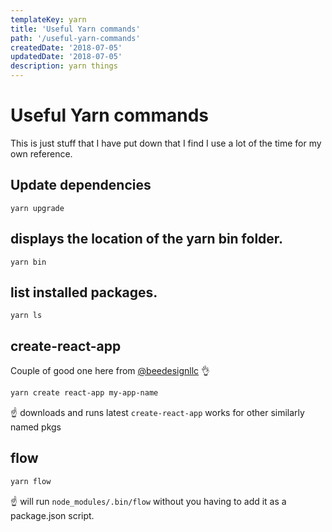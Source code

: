 ```yaml
---
templateKey: yarn
title: 'Useful Yarn commands'
path: '/useful-yarn-commands'
createdDate: '2018-07-05'
updatedDate: '2018-07-05'
description: yarn things
---
```


# Useful Yarn commands

This is just stuff that I have put down that I find I use a lot of the
time for my own reference.

## Update dependencies

```
yarn upgrade
```

## displays the location of the yarn bin folder.

```
yarn bin
```

## list installed packages.

```
yarn ls
```

## create-react-app

Couple of good one here from
[@beedesignllc](https://twitter.com/beedesignllc) 👌

```sh
yarn create react-app my-app-name
```

☝️ downloads and runs latest `create-react-app` works for other
similarly named pkgs

## flow

```sh
yarn flow
```

☝️ will run `node_modules/.bin/flow` without you having to add it as
a package.json script.
